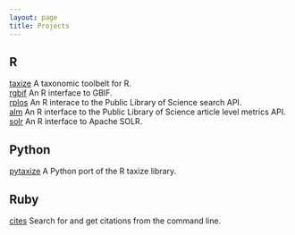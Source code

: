 ```yaml
---
layout: page
title: Projects
---
```


## R

[taxize](https://github.com/ropensci/taxize) <i class="fa fa-chevron-right"></i> A taxonomic toolbelt for R.</br>
[rgbif](https://github.com/ropensci/rgbif) <i class="fa fa-chevron-right"></i> An R interface to GBIF.</br>
[rplos](https://github.com/ropensci/rplos) <i class="fa fa-chevron-right"></i> An R interace to the Public Library of Science search API.</br>
[alm](https://github.com/ropensci/alm) <i class="fa fa-chevron-right"></i> An R interface to the Public Library of Science article level metrics API.</br>
[solr](https://github.com/ropensci/solr) <i class="fa fa-chevron-right"></i> An R interface to Apache SOLR.

## Python

[pytaxize](https://github.com/sckott/pytaxize) <i class="fa fa-chevron-right"></i> A Python port of the R taxize library.

## Ruby

[cites](https://github.com/sckott/cites) <i class="fa fa-chevron-right"></i> Search for and get citations from the command line.